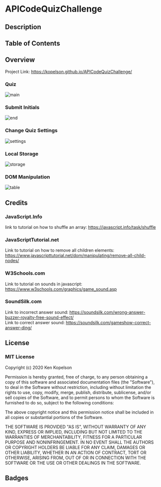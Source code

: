 # APICodeQuizChallenge

## Description

## Table of Contents

## Overview

Project Link: https://kopelson.github.io/APICodeQuizChallenge/

### Quiz
![main](https://user-images.githubusercontent.com/57735283/94205774-d3bb0080-fe78-11ea-8dad-f0ed1b8773ae.gif)

### Submit Initials
![end](https://user-images.githubusercontent.com/57735283/94205781-d61d5a80-fe78-11ea-8db9-9130c0ce1fa3.gif)

### Change Quiz Settings
![settings](https://user-images.githubusercontent.com/57735283/94205785-d87fb480-fe78-11ea-8afc-f834fe6d5d2b.gif)

### Local Storage
![storage](https://user-images.githubusercontent.com/57735283/94205790-da497800-fe78-11ea-93a5-b45280ff4025.gif)

### DOM Manipulation
![table](https://user-images.githubusercontent.com/57735283/94205795-dc133b80-fe78-11ea-806e-19d8b9fe1e05.gif)


## Credits

### JavaScript.Info
link to tutorial on how to shuffle an array: https://javascript.info/task/shuffle

### JavaScriptTutorial.net
Link to tutorial on how to remove all children elements: https://www.javascripttutorial.net/dom/manipulating/remove-all-child-nodes/

### W3Schools.com
Link to tutorial on sounds in javascript: https://www.w3schools.com/graphics/game_sound.asp

### SoundSilk.com
Link to incorrect answer sound: https://soundsilk.com/wrong-answer-buzzer-royalty-free-sound-effect/ <br/>
Link to correct answer sound: https://soundsilk.com/gameshow-correct-answer-ding/

## License

### MIT License

Copyright (c) 2020 Ken Kopelson

Permission is hereby granted, free of charge, to any person obtaining a copy
of this software and associated documentation files (the "Software"), to deal
in the Software without restriction, including without limitation the rights
to use, copy, modify, merge, publish, distribute, sublicense, and/or sell
copies of the Software, and to permit persons to whom the Software is
furnished to do so, subject to the following conditions:

The above copyright notice and this permission notice shall be included in all
copies or substantial portions of the Software.

THE SOFTWARE IS PROVIDED "AS IS", WITHOUT WARRANTY OF ANY KIND, EXPRESS OR
IMPLIED, INCLUDING BUT NOT LIMITED TO THE WARRANTIES OF MERCHANTABILITY,
FITNESS FOR A PARTICULAR PURPOSE AND NONINFRINGEMENT. IN NO EVENT SHALL THE
AUTHORS OR COPYRIGHT HOLDERS BE LIABLE FOR ANY CLAIM, DAMAGES OR OTHER
LIABILITY, WHETHER IN AN ACTION OF CONTRACT, TORT OR OTHERWISE, ARISING FROM,
OUT OF OR IN CONNECTION WITH THE SOFTWARE OR THE USE OR OTHER DEALINGS IN THE
SOFTWARE.

## Badges
